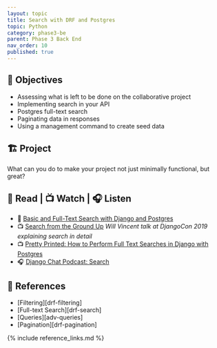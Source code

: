 ```yaml
---
layout: topic
title: Search with DRF and Postgres
topic: Python
category: phase3-be
parent: Phase 3 Back End
nav_order: 10
published: true
---
```


## 🎯 Objectives

- Assessing what is left to be done on the collaborative project
- Implementing search in your API
- Postgres full-text search
- Paginating data in responses
- Using a management command to create seed data

## 🏗️ Project

What can you do to make your project not just minimally functional, but great?

## 📖 Read | 📺 Watch | 🎧 Listen

- 📖 [Basic and Full-Text Search with Django and Postgres](https://testdriven.io/blog/django-search/)
- 📺 [Search from the Ground Up](https://www.youtube.com/watch?v=is3R8d420D4&list=PL2NFhrDSOxgXXUMIGOs8lNe2B-f4pXOX-&index=2) _Will Vincent talk at DjangoCon 2019 explaining search in detail_
- 📺 [Pretty Printed: How to Perform Full Text Searches in Django with Postgres](https://www.youtube.com/watch?app=desktop&v=139a0fm0YFY)
- 🎧 [Django Chat Podcast: Search](https://djangochat.com/episodes/search)


## 🔖 References

- [Filtering][drf-filtering]
- [Full-text Search][drf-search]
- [Queries][adv-queries]
- [Pagination][drf-pagination]

{% include reference_links.md %}
